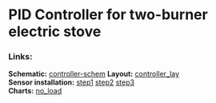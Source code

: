 # PID Controller for two-burner electric stove
### Links:  
**Schematic:** [controller-schem](/Help/esp32-pid-thermo-b2.JPG)
**Layout:** [controller_lay](/Help/layout.jpg)<br />
**Sensor installation:** [step1](/Help/asm1.jpg) [step2](/Help/asm2.jpg) [step3](/Help/asm3.jpg)<br />
**Сharts:** [no_load](/Help/graph.jpg)